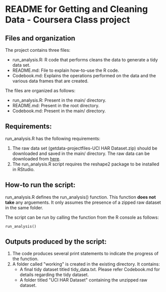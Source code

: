# README for Getting and Cleaning Data - Coursera Class project

## Files and organization

The project contains three files:

+ run\_analysis.R: R code that performs cleans the data to generate a tidy data set.
+ README.md: File to explain how-to-use the R code.
+ Codebook.md: Explains the operations performed on the data and the various data frames that are created.

The files are organized as follows:

+ run\_analysis.R: Present in the main/ directory.
+ README.md: Present in the root directory.
+ Codebook.md: Present in the main/ directory.


## Requirements:

run\_analysis.R has the following requirements:

1. The raw data set (getdata-projectfiles-UCI HAR Dataset.zip) should be downloaded and saved in the main/ directory. The raw data can be downloaded from [here](https://d396qusza40orc.cloudfront.net/getdata%2Fprojectfiles%2FUCI%20HAR%20Dataset.zip).
2. The run\_analysis.R script requires the reshape2 package to be installed in RStudio.

## How-to run the script:

run\_analysis.R defines the run\_analysis() function. This function **does not take** any arguements. It only assumes the presence of a zipped raw dataset in the same folder.

The script can be run by calling the function from the R console as follows:

```
run_analysis()
```

## Outputs produced by the script:

1. The code produces several print statements to indicate the progress of the function.
2. A folder called "working" is created in the existing directory. It contains:
    + A final tidy dataset titled tidy\_data.txt. Please refer Codebook.md for details regarding the tidy dataset.
    + A folder titled "UCI HAR Dataset" containing the unzipped raw dataset.

